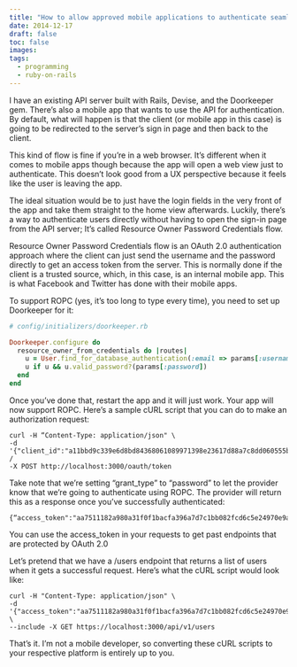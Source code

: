 ```yaml
---
title: "How to allow approved mobile applications to authenticate seamlessly inside OAuth 2.0"
date: 2014-12-17
draft: false
toc: false
images:
tags:
  - programming
  - ruby-on-rails
---
```


I have an existing API server built with Rails, Devise, and the Doorkeeper gem. There’s also a mobile app that wants to use the API for authentication. By default, what will happen is that the client (or mobile app in this case) is going to be redirected to the server’s sign in page and then back to the client.

This kind of flow is fine if you’re in a web browser. It’s different when it comes to mobile apps though because the app will open a web view just to authenticate. This doesn’t look good from a UX perspective because it feels like the user is leaving the app.

The ideal situation would be to just have the login fields in the very front of the app and take them straight to the home view afterwards. Luckily, there’s a way to authenticate users directly without having to open the sign-in page from the API server; It’s called Resource Owner Password Credentials flow.

Resource Owner Password Credentials flow is an OAuth 2.0 authentication approach where the client can just send the username and the password directly to get an access token from the server. This is normally done if the client is a trusted source, which, in this case, is an internal mobile app. This is what Facebook and Twitter has done with their mobile apps.

To support ROPC (yes, it’s too long to type every time), you need to set up Doorkeeper for it:

```ruby
# config/initializers/doorkeeper.rb

Doorkeeper.configure do
  resource_owner_from_credentials do |routes|
    u = User.find_for_database_authentication(:email => params[:username])
    u if u && u.valid_password?(params[:password])
  end
end
```

Once you’ve done that, restart the app and it will just work. Your app will now support ROPC. Here’s a sample cURL script that you can do to make an authorization request:

```shell
curl -H “Content-Type: application/json" \
-d '{"client_id":"a11bbd9c339e6d8bd84368061089971398e23617d88a7c8dd060555b7cff1077","client_secret":"f079dadcca08a26d5967421f3849447e1e4519d6ba33cabdd4bdd0c86aebded3","grant_type":"password","username":"test@example.com","password":"passw0rd"}' /
-X POST http://localhost:3000/oauth/token
```

Take note that we’re setting “grant_type” to “password” to let the provider know that we’re going to authenticate using ROPC. The provider will return this as a response once you’ve successfully authenticated:

```shell
{“access_token":"aa7511182a980a31f0f1bacfa396a7d7c1bb082fcd6c5e24970e9a15473f0eb9","token_type":"bearer","expires_in":7200,"refresh_token":"b80adab50c6e851525152e24a4b48721d47dcf21cf0701263564b3ccffeb3619"}
```

You can use the access_token in your requests to get past endpoints that are protected by OAuth 2.0

Let’s pretend that we have a /users endpoint that returns a list of users when it gets a successful request. Here’s what the cURL script would look like:

```shell
curl -H "Content-Type: application/json" \
-d '{"access_token":"aa7511182a980a31f0f1bacfa396a7d7c1bb082fcd6c5e24970e9a15473f0eb9"}' \
--include -X GET https://localhost:3000/api/v1/users
```

That’s it. I’m not a mobile developer, so converting these cURL scripts to your respective platform is entirely up to you.
